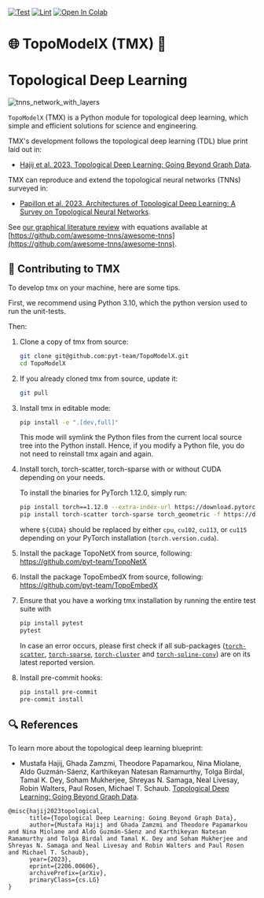 [![Test](https://github.com/pyt-team/torch_topo/actions/workflows/test.yml/badge.svg)](https://github.com/pyt-team/torch_topo/actions/workflows/test.yml)
[![Lint](https://github.com/pyt-team/torch_topo/actions/workflows/lint.yml/badge.svg)](https://github.com/pyt-team/torch_topo/actions/workflows/lint.yml)
[![Open In Colab](https://colab.research.google.com/assets/colab-badge.svg)](https://colab.research.google.com/github/pyt-team/torch_topo/blob/main/examples/Introduction_to_deep_higher_order_networks.ipynb)

# 🌐 TopoModelX (TMX) 🍩
# Topological Deep Learning

![tnns_network_with_layers](https://user-images.githubusercontent.com/8267869/234084036-f7d6585e-b7c2-4156-a825-cfa5b9658d71.png)

`TopoModelX` (TMX) is a Python module for topological deep learning, which simple and efficient solutions for science and engineering. 

TMX's development follows the topological deep learning (TDL) blue print laid out in:
- [Hajij et al. 2023. Topological Deep Learning: Going Beyond Graph Data](https://arxiv.org/abs/2206.00606). 

TMX can reproduce and extend the topological neural networks (TNNs) surveyed in:
- [Papillon et al. 2023. Architectures of Topological Deep Learning: A Survey on Topological Neural Networks](https://arxiv.org/abs/2304.10031).

See [our graphical literature review](https://github.com/pyt-team/TopoModelX/blob/main/topomodelx.jpeg) with equations available at [https://github.com/awesome-tnns/awesome-tnns](https://github.com/awesome-tnns/awesome-tnns).


## 🦾 Contributing to TMX

To develop tmx on your machine, here are some tips.

First, we recommend using Python 3.10, which the python version used to run the unit-tests.

Then:

1. Clone a copy of tmx from source:

   ```bash
   git clone git@github.com:pyt-team/TopoModelX.git
   cd TopoModelX
   ```

2. If you already cloned tmx from source, update it:

   ```bash
   git pull
   ```

3. Install tmx in editable mode:

   ```bash
   pip install -e ".[dev,full]"
   ```

   This mode will symlink the Python files from the current local source tree into the Python install. Hence, if you modify a Python file, you do not need to reinstall tmx again and again.

4. Install torch, torch-scatter, torch-sparse with or without CUDA depending on your needs.

      To install the binaries for PyTorch 1.12.0, simply run:
      ```bash
      pip install torch==1.12.0 --extra-index-url https://download.pytorch.org/whl/${CUDA}
      pip install torch-scatter torch-sparse torch_geometric -f https://data.pyg.org/whl/torch-1.12.0+${CUDA}.html
      ```

      where `${CUDA}` should be replaced by either `cpu`, `cu102`, `cu113`, or `cu115` depending on your PyTorch installation (`torch.version.cuda`).

5. Install the package TopoNetX from source, following: https://github.com/pyt-team/TopoNetX
6. Install the package TopoEmbedX from source, following: https://github.com/pyt-team/TopoEmbedX

7. Ensure that you have a working tmx installation by running the entire test suite with 

   ```bash
   pip install pytest
   pytest
   ```

   In case an error occurs, please first check if all sub-packages ([`torch-scatter`](https://github.com/rusty1s/pytorch_scatter), [`torch-sparse`](https://github.com/rusty1s/pytorch_sparse), [`torch-cluster`](https://github.com/rusty1s/pytorch_cluster) and [`torch-spline-conv`](https://github.com/rusty1s/pytorch_spline_conv)) are on its latest reported version.

8. Install pre-commit hooks:

   ```bash
   pip install pre-commit
   pre-commit install
   ```

## 🔍 References ##

To learn more about the topological deep learning blueprint:

- Mustafa Hajij, Ghada Zamzmi, Theodore Papamarkou, Nina Miolane, Aldo Guzmán-Sáenz, Karthikeyan Natesan Ramamurthy, Tolga Birdal, Tamal K. Dey, Soham Mukherjee, Shreyas N. Samaga, Neal Livesay, Robin Walters, Paul Rosen, Michael T. Schaub. [Topological Deep Learning: Going Beyond Graph Data](https://arxiv.org/abs/2206.00606).
```
@misc{hajij2023topological,
      title={Topological Deep Learning: Going Beyond Graph Data}, 
      author={Mustafa Hajij and Ghada Zamzmi and Theodore Papamarkou and Nina Miolane and Aldo Guzmán-Sáenz and Karthikeyan Natesan Ramamurthy and Tolga Birdal and Tamal K. Dey and Soham Mukherjee and Shreyas N. Samaga and Neal Livesay and Robin Walters and Paul Rosen and Michael T. Schaub},
      year={2023},
      eprint={2206.00606},
      archivePrefix={arXiv},
      primaryClass={cs.LG}
}
```
